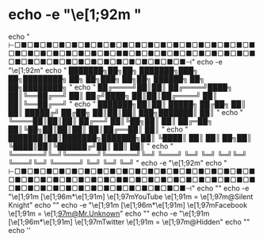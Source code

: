 # echo -e "\e[1;92m "
echo "   ⊢□■□■□■□■□■□■□■□■□■□■□■□■□■□■□■□■□■□■□■□■□■□■□■□■□■□■□■□■■□■□■□■□■□■□■□■□■□■□■□■□■□■□■□■□■□■□■□■□■□■□■□■□■⊣"
echo -e "\e[1;92m"
echo "	███████╗██╗██╗     ███████╗███╗   ██╗████████╗    ██╗  ██╗███╗   ██╗██╗ ██████╗ ██╗  ██╗████████╗ "
echo "	██╔════╝██║██║     ██╔════╝████╗  ██║╚══██╔══╝    ██║ ██╔╝████╗  ██║██║██╔════╝ ██║  ██║╚══██╔══╝ "
echo "	███████╗██║██║     █████╗  ██╔██╗ ██║   ██║       █████╔╝ ██╔██╗ ██║██║██║  ███╗███████║   ██║    "
echo "	╚════██║██║██║     ██╔══╝  ██║╚██╗██║   ██║       ██╔═██╗ ██║╚██╗██║██║██║   ██║██╔══██║   ██║    "
echo "	███████║██║███████╗███████╗██║ ╚████║   ██║       ██║  ██╗██║ ╚████║██║╚██████╔╝██║  ██║   ██║    "
echo "	╚══════╝╚═╝╚══════╝╚══════╝╚═╝  ╚═══╝   ╚═╝       ╚═╝  ╚═╝╚═╝  ╚═══╝╚═╝ ╚═════╝ ╚═╝  ╚═╝   ╚═╝    "
echo -e "\e[1;92m"
echo "   ⊢□■□■□■□■□■□■□■□■□■□■□■□■□■□■□■□■□■□■□■□■□■□■□■□■□■□■□■□■■□■□■□■□■□■□■□■□■□■□■□■□■□■□■□■□■□■□■□■□■□■□■□■□■⊣"
echo ""
echo -e "\e[1;91m                [\e[1;96m*\e[1;91m] \e[1;97mYouTube   \e[1;91m =   \e[1;97m@Silent Knight"
echo "" 
echo -e "\e[1;91m                [\e[1;96m*\e[1;91m] \e[1;97mFacebook  \e[1;91m =   \e[1;97m@Mr.Unknown"
echo ""
echo -e "\e[1;91m                [\e[1;96m*\e[1;91m] \e[1;97mTwitter   \e[1;91m =   \e[1;97m@Hidden"
echo ""
echo ''
